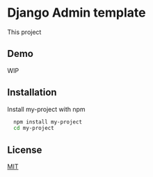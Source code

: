 # Django Admin template

This project 

## Demo
WIP

## Installation

Install my-project with npm

```bash
  npm install my-project
  cd my-project
```
    


## License
[MIT](./LICENSE)

